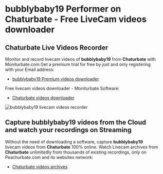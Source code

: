 # bubblybaby19 Performer on Chaturbate - Free LiveCam videos downloader

## Chaturbate Live Videos Recorder

Monitor and record livecam videos of **bubblybaby19** from **Chaturbate** with Moniturbate.com
Get a premium trial for free by just and only registering with your Email address:
* [bubblybaby19 Premium videos downloader](https://moniturbate.com/request-demo-licence-key.html)

Free livecam videos downloader - Moniturbate Software:
* [Chaturbate videos downloader](https://moniturbate.com/moniturbate-download-software.html)

![bubblybaby19 livecam videos recorder](https://peachurnet.com/templates/moniturbate-software.png)


## Capture bubblybaby19 videos from the Cloud and watch your recordings on Streaming

Without the need of downloading a software, capture **bubblybaby19** livecam videos from **Chaturbate** 100% online.
Watch Livecam archives from **Chaturbate** unlimitedly from thousands of existing recordings, only on Peachurbate.com and its websites network:
* [Chaturbate videos archives](https://peachurnet.com/)